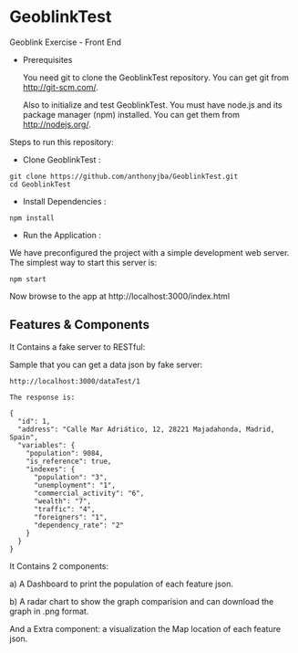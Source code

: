 # GeoblinkTest
Geoblink Exercise - Front End

* Prerequisites

  You need git to clone the GeoblinkTest repository. You can get git from http://git-scm.com/.
  
  Also to initialize and test GeoblinkTest. You must have node.js and its package manager (npm) installed. You can get them from http://nodejs.org/.

Steps to run this repository:

* Clone GeoblinkTest :

```
git clone https://github.com/anthonyjba/GeoblinkTest.git
cd GeoblinkTest
```

* Install Dependencies :

```
npm install
```

* Run the Application :

We have preconfigured the project with a simple development web server. The simplest way to start this server is:

```
npm start
```

Now browse to the app at http://localhost:3000/index.html


## Features & Components

It Contains a fake server to RESTful:

Sample that you can get a data json by fake server:

```
http://localhost:3000/dataTest/1

The response is:

{
  "id": 1,
  "address": "Calle Mar Adriático, 12, 28221 Majadahonda, Madrid, Spain",
  "variables": {
    "population": 9084,
    "is_reference": true,
    "indexes": {
      "population": "3",
      "unemployment": "1",
      "commercial_activity": "6",
      "wealth": "7",
      "traffic": "4",
      "foreigners": "1",
      "dependency_rate": "2"
    }
  }
}
```
It Contains 2 components:

a) A Dashboard to print the population of each feature json.

b) A radar chart to show the graph comparision and can download the graph in .png format. 

And a Extra component: a visualization the Map location of each feature json.
